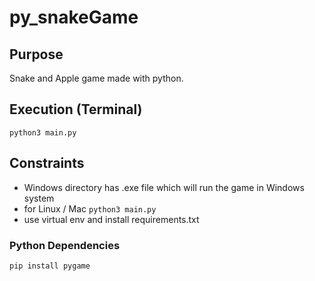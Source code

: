 # py_snakeGame

## Purpose

Snake and Apple game made with python.

## Execution (Terminal)

```
python3 main.py
```

## Constraints

- Windows directory has .exe file which will run the game in Windows system
- for Linux / Mac `python3 main.py`
- use virtual env and install requirements.txt

### Python Dependencies

```
pip install pygame
```
